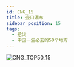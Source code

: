 ```yaml
---
id: CNG_15
title: 壶口瀑布
sidebar_position: 15
tags:
  - 拾柒
  - 中国一生必去的50个地方
---
```

![CNG_TOP50_15](/img/love/CNG_TOP50/15.png)
